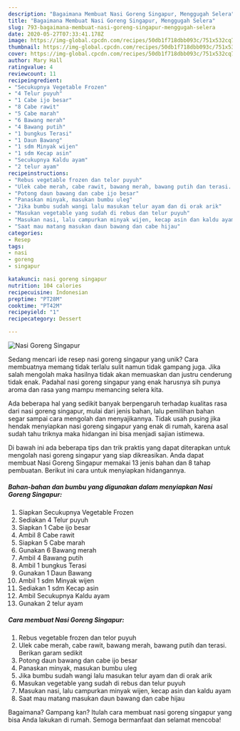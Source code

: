 ```yaml
---
description: "Bagaimana Membuat Nasi Goreng Singapur, Menggugah Selera"
title: "Bagaimana Membuat Nasi Goreng Singapur, Menggugah Selera"
slug: 793-bagaimana-membuat-nasi-goreng-singapur-menggugah-selera
date: 2020-05-27T07:33:41.178Z
image: https://img-global.cpcdn.com/recipes/50db1f718dbb093c/751x532cq70/nasi-goreng-singapur-foto-resep-utama.jpg
thumbnail: https://img-global.cpcdn.com/recipes/50db1f718dbb093c/751x532cq70/nasi-goreng-singapur-foto-resep-utama.jpg
cover: https://img-global.cpcdn.com/recipes/50db1f718dbb093c/751x532cq70/nasi-goreng-singapur-foto-resep-utama.jpg
author: Mary Hall
ratingvalue: 4
reviewcount: 11
recipeingredient:
- "Secukupnya Vegetable Frozen"
- "4 Telur puyuh"
- "1 Cabe ijo besar"
- "8 Cabe rawit"
- "5 Cabe marah"
- "6 Bawang merah"
- "4 Bawang putih"
- "1 bungkus Terasi"
- "1 Daun Bawang"
- "1 sdm Minyak wijen"
- "1 sdm Kecap asin"
- "Secukupnya Kaldu ayam"
- "2 telur ayam"
recipeinstructions:
- "Rebus vegetable frozen dan telor puyuh"
- "Ulek cabe merah, cabe rawit, bawang merah, bawang putih dan terasi. Berikan garam sedikit"
- "Potong daun bawang dan cabe ijo besar"
- "Panaskan minyak, masukan bumbu uleg"
- "Jika bumbu sudah wangi lalu masukan telur ayam dan di orak arik"
- "Masukan vegetable yang sudah di rebus dan telur puyuh"
- "Masukan nasi, lalu campurkan minyak wijen, kecap asin dan kaldu ayam"
- "Saat mau matang masukan daun bawang dan cabe hijau"
categories:
- Resep
tags:
- nasi
- goreng
- singapur

katakunci: nasi goreng singapur 
nutrition: 104 calories
recipecuisine: Indonesian
preptime: "PT28M"
cooktime: "PT42M"
recipeyield: "1"
recipecategory: Dessert

---
```



![Nasi Goreng Singapur](https://img-global.cpcdn.com/recipes/50db1f718dbb093c/751x532cq70/nasi-goreng-singapur-foto-resep-utama.jpg)

Sedang mencari ide resep nasi goreng singapur yang unik? Cara membuatnya memang tidak terlalu sulit namun tidak gampang juga. Jika salah mengolah maka hasilnya tidak akan memuaskan dan justru cenderung tidak enak. Padahal nasi goreng singapur yang enak harusnya sih punya aroma dan rasa yang mampu memancing selera kita.



Ada beberapa hal yang sedikit banyak berpengaruh terhadap kualitas rasa dari nasi goreng singapur, mulai dari jenis bahan, lalu pemilihan bahan segar sampai cara mengolah dan menyajikannya. Tidak usah pusing jika hendak menyiapkan nasi goreng singapur yang enak di rumah, karena asal sudah tahu triknya maka hidangan ini bisa menjadi sajian istimewa.


Di bawah ini ada beberapa tips dan trik praktis yang dapat diterapkan untuk mengolah nasi goreng singapur yang siap dikreasikan. Anda dapat membuat Nasi Goreng Singapur memakai 13 jenis bahan dan 8 tahap pembuatan. Berikut ini cara untuk menyiapkan hidangannya.

<!--inarticleads1-->

##### Bahan-bahan dan bumbu yang digunakan dalam menyiapkan Nasi Goreng Singapur:

1. Siapkan Secukupnya Vegetable Frozen
1. Sediakan 4 Telur puyuh
1. Siapkan 1 Cabe ijo besar
1. Ambil 8 Cabe rawit
1. Siapkan 5 Cabe marah
1. Gunakan 6 Bawang merah
1. Ambil 4 Bawang putih
1. Ambil 1 bungkus Terasi
1. Gunakan 1 Daun Bawang
1. Ambil 1 sdm Minyak wijen
1. Sediakan 1 sdm Kecap asin
1. Ambil Secukupnya Kaldu ayam
1. Gunakan 2 telur ayam




<!--inarticleads2-->

##### Cara membuat Nasi Goreng Singapur:

1. Rebus vegetable frozen dan telor puyuh
1. Ulek cabe merah, cabe rawit, bawang merah, bawang putih dan terasi. Berikan garam sedikit
1. Potong daun bawang dan cabe ijo besar
1. Panaskan minyak, masukan bumbu uleg
1. Jika bumbu sudah wangi lalu masukan telur ayam dan di orak arik
1. Masukan vegetable yang sudah di rebus dan telur puyuh
1. Masukan nasi, lalu campurkan minyak wijen, kecap asin dan kaldu ayam
1. Saat mau matang masukan daun bawang dan cabe hijau




Bagaimana? Gampang kan? Itulah cara membuat nasi goreng singapur yang bisa Anda lakukan di rumah. Semoga bermanfaat dan selamat mencoba!
